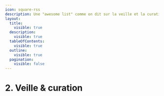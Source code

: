 ```yaml
---
icon: square-rss
description: Une "awesome list" comme on dit sur la veille et la curation ;)
layout:
  title:
    visible: true
  description:
    visible: true
  tableOfContents:
    visible: true
  outline:
    visible: true
  pagination:
    visible: false
---
```


# 2. Veille & curation

